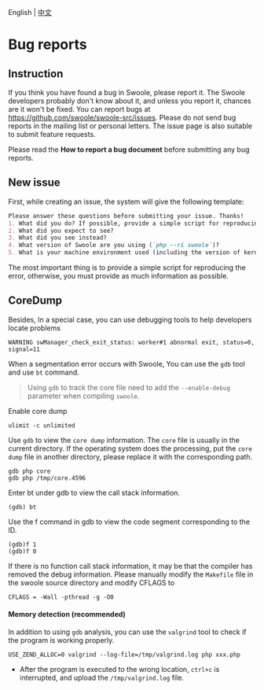 English | [中文](./ISSUE-CN.md)

# Bug reports

## Instruction

If you think you have found a bug in Swoole, please report it.
The Swoole developers probably don't know about it,
and unless you report it, chances are it won't be fixed.
You can report bugs at https://github.com/swoole/swoole-src/issues.
Please do not send bug reports in the mailing list or personal letters.
The issue page is also suitable to submit feature requests.

Please read the **How to report a bug document** before submitting any bug reports.

## New issue

First, while creating an issue, the system will give the following template:

```markdown
Please answer these questions before submitting your issue. Thanks!
1. What did you do? If possible, provide a simple script for reproducing the error.
2. What did you expect to see?
3. What did you see instead?
4. What version of Swoole are you using (`php --ri swoole`)?
5. What is your machine environment used (including the version of kernel & php & gcc)?
```
The most important thing is to provide a simple script for reproducing the error, otherwise, you must provide as much information as possible.

## CoreDump

Besides, In a special case, you can use debugging tools to help developers locate problems

```shell
WARNING	swManager_check_exit_status: worker#1 abnormal exit, status=0, signal=11
```

When a segmentation error occurs with Swoole, You can use the `gdb` tool and use `bt` command.
> Using `gdb` to track the core file need to add the `--enable-debug` parameter when compiling `swoole`.

Enable core dump
```shell
ulimit -c unlimited
```

Use `gdb` to view the `core dump` information. The `core` file is usually in the current directory. If the operating system does the processing, put the `core dump` file in another directory, please replace it with the corresponding path.
```
gdb php core
gdb php /tmp/core.4596
```

Enter bt under gdb to view the call stack information.
```
(gdb) bt
```
Use the f command in gdb to view the code segment corresponding to the ID.
```
(gdb)f 1
(gdb)f 0
```

If there is no function call stack information, it may be that the compiler has removed the debug information. Please manually modify the `Makefile` file in the swoole source directory and modify CFLAGS to
```shell
CFLAGS = -Wall -pthread -g -O0
```

#### Memory detection (recommended)

In addition to using `gdb` analysis, you can use the `valgrind` tool to check if the program is working properly.

```shell
USE_ZEND_ALLOC=0 valgrind --log-file=/tmp/valgrind.log php xxx.php
```

* After the program is executed to the wrong location, `ctrl+c` is interrupted, and upload the `/tmp/valgrind.log` file.
